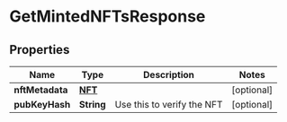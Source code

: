 

# GetMintedNFTsResponse


## Properties

Name | Type | Description | Notes
------------ | ------------- | ------------- | -------------
**nftMetadata** | [**NFT**](NFT.md) |  |  [optional]
**pubKeyHash** | **String** | Use this to verify the NFT |  [optional]



